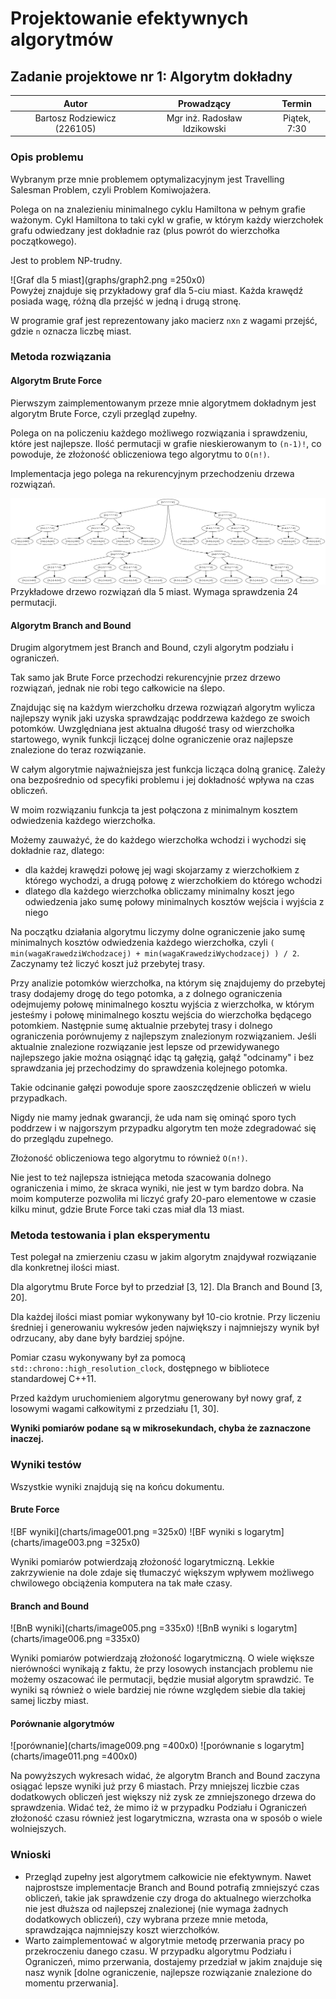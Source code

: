 # Projektowanie efektywnych algorytmów
## Zadanie projektowe nr 1: Algorytm dokładny

| Autor | Prowadzący | Termin |
| :-: | :-: | :-: |
| Bartosz Rodziewicz (226105) | Mgr inż. Radosław Idzikowski | Piątek, 7:30 |

### Opis problemu
Wybranym prze mnie problemem optymalizacyjnym jest Travelling Salesman Problem, czyli Problem Komiwojażera.

Polega on na znalezieniu minimalnego cyklu Hamiltona w pełnym grafie ważonym. Cykl Hamiltona to taki cykl w grafie, w którym każdy wierzchołek grafu odwiedzany jest dokładnie raz (plus powrót do wierzchołka początkowego).

Jest to problem NP-trudny.

![Graf dla 5 miast](graphs/graph2.png =250x0)  
Powyżej znajduje się przykładowy graf dla 5-ciu miast. Każda krawędź posiada wagę, różną dla przejść w jedną i drugą stronę.

W programie graf jest reprezentowany jako macierz `n`x`n` z wagami przejść, gdzie `n` oznacza liczbę miast.

### Metoda rozwiązania
#### Algorytm Brute Force
Pierwszym zaimplementowanym przeze mnie algorytmem dokładnym jest algorytm Brute Force, czyli przegląd zupełny.

Polega on na policzeniu każdego możliwego rozwiązania i sprawdzeniu, które jest najlepsze. Ilość permutacji w grafie nieskierowanym to `(n-1)!`, co powoduje, że złożoność obliczeniowa tego algorytmu to `O(n!)`.

Implementacja jego polega na rekurencyjnym przechodzeniu drzewa rozwiązań.

![Graf rozwiązań dla 5 miast](graphs/graph1.png)  
Przykładowe drzewo rozwiązań dla 5 miast. Wymaga sprawdzenia 24 permutacji.

#### Algorytm Branch and Bound
Drugim algorytmem jest Branch and Bound, czyli algorytm podziału i ograniczeń.

Tak samo jak Brute Force przechodzi rekurencyjnie przez drzewo rozwiązań, jednak nie robi tego całkowicie na ślepo.

Znajdując się na każdym wierzchołku drzewa rozwiązań algorytm wylicza najlepszy wynik jaki uzyska sprawdzając poddrzewa każdego ze swoich potomków. Uwzględniana jest aktualna długość trasy od wierzchołka startowego, wynik funkcji liczącej dolne ograniczenie oraz najlepsze znalezione do teraz rozwiązanie.

W całym algorytmie najważniejsza jest funkcja licząca dolną granicę. Zależy ona bezpośrednio od specyfiki problemu i jej dokładność wpływa na czas obliczeń.

W moim rozwiązaniu funkcja ta jest połączona z minimalnym kosztem odwiedzenia każdego wierzchołka.

Możemy zauważyć, że do każdego wierzchołka wchodzi i wychodzi się dokładnie raz, dlatego:
* dla każdej krawędzi połowę jej wagi skojarzamy z wierzchołkiem z którego wychodzi, a drugą połowę z wierzchołkiem do którego wchodzi
* dlatego dla każdego wierzchołka obliczamy minimalny koszt jego odwiedzenia jako sumę połowy minimalnych kosztów wejścia i wyjścia z niego

Na początku działania algorytmu liczymy dolne ograniczenie jako sumę minimalnych kosztów odwiedzenia każdego wierzchołka, czyli `( min(wagaKrawedziWchodzacej) + min(wagaKrawedziWychodzacej) ) / 2`. Zaczynamy też liczyć koszt już przebytej trasy.

Przy analizie potomków wierzchołka, na którym się znajdujemy do przebytej trasy dodajemy drogę do tego potomka, a z dolnego ograniczenia odejmujemy połowę minimalnego kosztu wyjścia z wierzchołka, w którym jesteśmy i połowę minimalnego kosztu wejścia do wierzchołka będącego potomkiem. Następnie sumę aktualnie przebytej trasy i dolnego ograniczenia porównujemy z najlepszym znalezionym rozwiązaniem. Jeśli aktualnie znalezione rozwiązanie jest lepsze od przewidywanego najlepszego jakie można osiągnąć idąc tą gałęzią, gałąź "odcinamy" i bez sprawdzania jej przechodzimy do sprawdzenia kolejnego potomka.

Takie odcinanie gałęzi powoduje spore zaoszczędzenie obliczeń w wielu przypadkach.

Nigdy nie mamy jednak gwarancji, że uda nam się ominąć sporo tych poddrzew i w najgorszym przypadku algorytm ten może zdegradować się do przeglądu zupełnego.

Złożoność obliczeniowa tego algorytmu to również `O(n!)`.

Nie jest to też najlepsza istniejąca metoda szacowania dolnego ograniczenia i mimo, że skraca wyniki, nie jest w tym bardzo dobra. Na moim komputerze pozwoliła mi liczyć grafy 20-paro elementowe w czasie kilku minut, gdzie Brute Force taki czas miał dla 13 miast.

### Metoda testowania i plan eksperymentu
Test polegał na zmierzeniu czasu w jakim algorytm znajdywał rozwiązanie dla konkretnej ilości miast.

Dla algorytmu Brute Force był to przedział [3, 12]. Dla Branch and Bound [3, 20].

Dla każdej ilości miast pomiar wykonywany był 10-cio krotnie. Przy liczeniu średniej i generowaniu wykresów jeden największy i najmniejszy wynik był odrzucany, aby dane były bardziej spójne.

Pomiar czasu wykonywany był za pomocą `std::chrono::high_resolution_clock`, dostępnego w bibliotece standardowej C++11.

Przed każdym uruchomieniem algorytmu generowany był nowy graf, z losowymi wagami całkowitymi z przedziału [1, 30].

**Wyniki pomiarów podane są w mikrosekundach, chyba że zaznaczone inaczej.**

### Wyniki testów
Wszystkie wyniki znajdują się na końcu dokumentu.

#### Brute Force
![BF wyniki](charts/image001.png =325x0)
![BF wyniki s logarytm](charts/image003.png =325x0)

Wyniki pomiarów potwierdzają złożoność logarytmiczną. Lekkie zakrzywienie na dole zdaje się tłumaczyć większym wpływem możliwego chwilowego obciążenia komputera na tak małe czasy.

<div class="page-break">

#### Branch and Bound
![BnB wyniki](charts/image005.png =335x0)
![BnB wyniki s logarytm](charts/image006.png =335x0)

Wyniki pomiarów potwierdzają złożoność logarytmiczną. O wiele większe nierówności wynikają z faktu, że przy losowych instancjach problemu nie możemy oszacować ile permutacji, będzie musiał algorytm sprawdzić. Te wyniki są również o wiele bardziej nie równe względem siebie dla takiej samej liczby miast.

#### Porównanie algorytmów
![porównanie](charts/image009.png =400x0)
![porównanie s logarytm](charts/image011.png =400x0)

Na powyższych wykresach widać, że algorytm Branch and Bound zaczyna osiągać lepsze wyniki już przy 6 miastach. Przy mniejszej liczbie czas dodatkowych obliczeń jest większy niż zysk ze zmniejszonego drzewa do sprawdzenia. Widać też, że mimo iż w przypadku Podziału i Ograniczeń złożoność czasu również jest logarytmiczna, wzrasta ona w sposób o wiele wolniejszych.

### Wnioski
* Przegląd zupełny jest algorytmem całkowicie nie efektywnym. Nawet najprostsze implementacje Branch and Bound potrafią zmniejszyć czas obliczeń, takie jak sprawdzenie czy droga do aktualnego wierzchołka nie jest dłuższa od najlepszej znalezionej (nie wymaga żadnych dodatkowych obliczeń), czy wybrana przeze mnie metoda, sprawdzająca najmniejszy koszt wierzchołków.
* Warto zaimplementować w algorytmie metodę przerwania pracy po przekroczeniu danego czasu. W przypadku algorytmu Podziału i Ograniczeń, mimo przerwania, dostajemy przedział w jakim znajduje się nasz wynik [dolne ograniczenie, najlepsze rozwiązanie znalezione do momentu przerwania].
